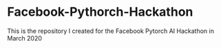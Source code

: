 # Facebook-Pythorch-Hackathon
This is the repository I created for the Facebook Pytorch AI Hackathon in March 2020
